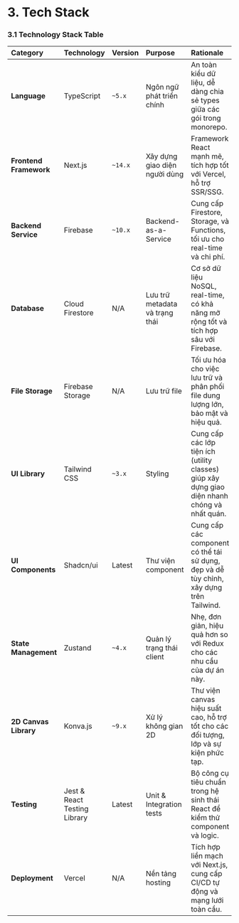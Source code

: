 # 3. Tech Stack

### 3.1 Technology Stack Table

| Category               | Technology                   | Version | Purpose                        | Rationale                                                                                     |
| :--------------------- | :--------------------------- | :------ | :----------------------------- | :-------------------------------------------------------------------------------------------- |
| **Language**           | TypeScript                   | `~5.x`  | Ngôn ngữ phát triển chính      | An toàn kiểu dữ liệu, dễ dàng chia sẻ types giữa các gói trong monorepo.                      |
| **Frontend Framework** | Next.js                      | `~14.x` | Xây dựng giao diện người dùng  | Framework React mạnh mẽ, tích hợp tốt với Vercel, hỗ trợ SSR/SSG.                             |
| **Backend Service**    | Firebase                     | `~10.x` | Backend-as-a-Service           | Cung cấp Firestore, Storage, và Functions, tối ưu cho real-time và chi phí.                   |
| **Database**           | Cloud Firestore              | N/A     | Lưu trữ metadata và trạng thái | Cơ sở dữ liệu NoSQL, real-time, có khả năng mở rộng tốt và tích hợp sâu với Firebase.         |
| **File Storage**       | Firebase Storage             | N/A     | Lưu trữ file                   | Tối ưu hóa cho việc lưu trữ và phân phối file dung lượng lớn, bảo mật và hiệu quả.            |
| **UI Library**         | Tailwind CSS                 | `~3.x`  | Styling                        | Cung cấp các lớp tiện ích (utility classes) giúp xây dựng giao diện nhanh chóng và nhất quán. |
| **UI Components**      | Shadcn/ui                    | Latest  | Thư viện component             | Cung cấp các component có thể tái sử dụng, đẹp và dễ tùy chỉnh, xây dựng trên Tailwind.       |
| **State Management**   | Zustand                      | `~4.x`  | Quản lý trạng thái client      | Nhẹ, đơn giản, hiệu quả hơn so với Redux cho các nhu cầu của dự án này.                       |
| **2D Canvas Library**  | Konva.js                     | `~9.x`  | Xử lý không gian 2D            | Thư viện canvas hiệu suất cao, hỗ trợ tốt cho các đối tượng, lớp và sự kiện phức tạp.         |
| **Testing**            | Jest & React Testing Library | Latest  | Unit & Integration tests       | Bộ công cụ tiêu chuẩn trong hệ sinh thái React để kiểm thử component và logic.                |
| **Deployment**         | Vercel                       | N/A     | Nền tảng hosting               | Tích hợp liền mạch với Next.js, cung cấp CI/CD tự động và mạng lưới toàn cầu.                 |
